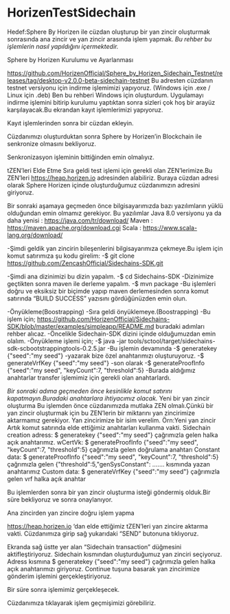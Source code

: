 # HorizenTestSidechain
Hedef:Sphere By Horizen ile cüzdan oluşturup bir yan zincir oluşturmak sonrasında ana zincir ve yan zincir arasında işlem yapmak.
*Bu rehber bu işlemlerin nasıl yapıldığını içermektedir.*
 
Sphere by Horizen Kurulumu ve Ayarlanması

https://github.com/HorizenOfficial/Sphere_by_Horizen_Sidechain_Testnet/releases/tag/desktop-v2.0.0-beta-sidechain-testnet
Bu adresten cüzdanın testnet versiyonu için indirme işlemimizi yapıyoruz.
(Windows için .exe  / Linux için .deb)
Ben bu rehberi Windows için oluşturdum.
Uygulamayı indirme işlemini bitirip kurulumu yaptıktan sonra sizleri çok hoş bir arayüz karşılayacak.Bu ekrandan kayıt işlemlerimizi yapıyoruz.


Kayıt işlemlerinden sonra bir cüzdan ekleyin.










Cüzdanımızı oluşturduktan sonra Sphere by Horizen’in Blockchain ile senkronize olmasını bekliyoruz.






Senkronizasyon işleminin bittiğinden emin olmalıyız.


tZEN’leri Elde Etme
Sıra geldi test işlemi için gerekli olan ZEN’lerimize.Bu ZEN’leri https://heap.horizen.io adresinden alabiliriz.
Buraya cüzdan adresi olarak Sphere Horizen içinde oluşturduğumuz cüzdanımızın adresini giriyoruz.





Bir sonraki aşamaya geçmeden önce bilgisayarımızda bazı yazılımların yüklü olduğundan emin olmamız gerekiyor.
Bu yazılımlar 
Java 8.0 versiyonu ya da daha yenisi                    : https://java.com/tr/download/
Maven                                                                        : https://maven.apache.org/download.cgi
Scala                                                                          : https://www.scala-lang.org/download/


-Şimdi geldik yan zincirin bileşenlerini bilgisayarımıza çekmeye.Bu işlem için komut satırımıza şu kodu girelim:
-$   git clone https://github.com/ZencashOfficial/Sidechains-SDK.git

-Şimdi ana dizinimizi bu dizin yapalım.
-$   cd Sidechains-SDK
-Dizinimize geçtikten sonra maven ile derleme yapalım.
-$   mvn  package
-Bu işlemleri doğru ve eksiksiz bir biçimde yapıp maven derlemesinden sonra komut satırında “BUILD SUCCESS” yazısını gördüğünüzden emin olun.

-Önyükleme(Boostrapping)
-Sıra geldi önyüklemeye.(Boostrapping)
-Bu işlem için; https://github.com/HorizenOfficial/Sidechains-SDK/blob/master/examples/simpleapp/README.md buradaki adımları rehber alıcaz.
-Öncelikle Sidechain-SDK dizini içinde olduğumuzdan emin olalım.
-Önyükleme işlemi için;
-$ java -jar tools/sctool/target/sidechains-sdk-scbootstrappingtools-0.2.5.jar 
-Bu işlemin devamında
-$ generatekey {"seed":"my seed"} 
-yazarak bize özel anahtarımızı oluşturuyoruz.
-$ generateVrfKey {"seed":"my seed"}
-son olarak 
-$ generateProofInfo {"seed":"my seed", "keyCount":7, "threshold":5}
-Burada aldığımız anahtarlar transfer işlemimiz için gerekli olan anahtarlardı.


*Bir sonraki adıma geçmeden önce kesinlikle komut satırını kapatmayın.Buradaki anahtarlara ihtiyacımız olacak.* 
Yeni bir yan zincir oluşturma
Bu işlemden önce cüzdanımızda mutlaka ZEN olmalı.Çünkü bir yan zincir oluşturmak için bu ZEN’lerin bir miktarını yan zincirimize aktarmamız gerekiyor.
Yan zincirimize bir isim verelim. Örn:Yeni yan zincir
Artık komut satırında elde ettiğimiz anahtarları kullanma vakti.
Sidechain creation adress: $ generatekey {"seed":"my seed"} çağrımızla gelen halka açık anahtarımız. 
wCertVk: $ generateProofInfo {"seed":"my seed", "keyCount":7, "threshold":5} çağrımızla gelen doğrulama anahtarı
Constant data: $ generateProofInfo {"seed":"my seed", "keyCount":7, "threshold":5} çağrımızla gelen {"threshold":5,"genSysConstant": ……. kısmında  yazan anahtarımız
Custom data: $ generateVrfKey {"seed":"my seed"} çağrımızla gelen vrf halka açık anahtar 


Bu işlemlerden sonra bir yan zincir oluşturma isteği göndermiş olduk.Bir süre bekliyoruz ve sonra onaylanıyor.




Ana zincirden yan zincire doğru işlem yapma

 https://heap.horizen.io ‘dan elde ettiğimiz tZEN’leri yan zincire aktarma vakti.
Cüzdanımıza girip sağ yukarıdaki “SEND” butonuna tıklıyoruz.



Ekranda sağ üstte yer alan “Sidechain transaction” düğmesini aktifleştiriyoruz.
Sidechain kısmından oluşturduğumuz yan zinciri seçiyoruz.
Adress kısmına $ generatekey {"seed":"my seed"} çağrımızla gelen halka açık anahtarımızı giriyoruz.
Continue tuşuna basarak yan zincirimize gönderim işlemini gerçekleştiriyoruz.



Bir süre sonra işlemimiz gerçekleşecek.

Cüzdanımıza tıklayarak işlem geçmişimizi görebiliriz.















